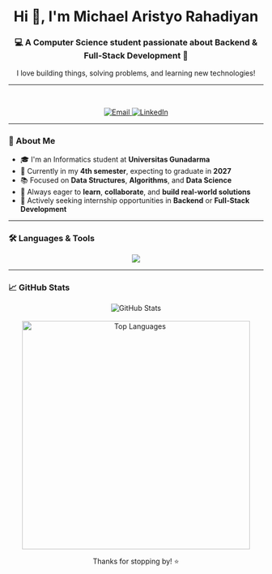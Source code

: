 <h1 align="center">Hi 👋, I'm Michael Aristyo Rahadiyan</h1>

<h3 align="center">💻 A Computer Science student passionate about Backend & Full-Stack Development 🚀</h3>

<p align="center">I love building things, solving problems, and learning new technologies!</p>

---

<br>

<p align="center">
  <a href="mailto:maikerurahadian@gmail.com">
    <img src="https://img.shields.io/badge/Gmail-D14836?style=for-the-badge&logo=gmail&logoColor=white" alt="Email" />
  </a>
  <a href="https://linkedin.com/in/michael-aristyo-rahadiyan-94693632b">
    <img src="https://img.shields.io/badge/LinkedIn-0077B5?style=for-the-badge&logo=linkedin&logoColor=white" alt="LinkedIn" />
  </a>
</p>

---

### 📘 About Me

- 🎓 I'm an Informatics student at **Universitas Gunadarma**  
- 📅 Currently in my **4th semester**, expecting to graduate in **2027**  
- 📚 Focused on **Data Structures**, **Algorithms**, and **Data Science**  
- 🌱 Always eager to **learn**, **collaborate**, and **build real-world solutions**  
- 🧭 Actively seeking internship opportunities in **Backend** or **Full-Stack Development**

---

### 🛠️ Languages & Tools

<p align="center">
  <a href="https://skillicons.dev">
    <img src="https://skillicons.dev/icons?i=python,js,html,css,cs,go,java,mysql,postgresql,mongodb,django,jupyter&perline=7" />
  </a>
</p>

---

### 📈 GitHub Stats

<p align="center">
  <img src="https://github-readme-stats.vercel.app/api?username=Michael-dvs&show_icons=true&locale=en&theme=tokyonight&hide_border=true&count_private=true&include_all_commits=true" alt="GitHub Stats" />
  <br><br>
  <img width="450" src="https://github-readme-stats.vercel.app/api/top-langs?username=Michael-dvs&show_icons=true&locale=en&layout=compact&theme=tokyonight&hide_border=true" alt="Top Languages" />
</p>



<p align="center">Thanks for stopping by! ⭐️</p>
